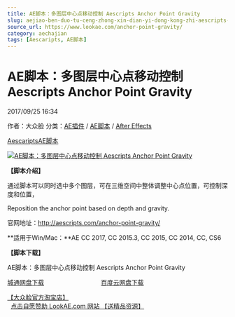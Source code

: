 ```yaml
---
title: AE脚本：多图层中心点移动控制 Aescripts Anchor Point Gravity
slug: aejiao-ben-duo-tu-ceng-zhong-xin-dian-yi-dong-kong-zhi-aescripts-anchor-point-gravity
source_url: https://www.lookae.com/anchor-point-gravity/
category: aechajian
tags: [Aescaripts, AE脚本]
---
```

# AE脚本：多图层中心点移动控制 Aescripts Anchor Point Gravity

2017/09/25 16:34

作者：大众脸
分类：[AE插件](https://www.lookae.com/after-effects/aechajian/) / [AE脚本](https://www.lookae.com/after-effects/aescripts/) / [After Effects](https://www.lookae.com/after-effects/)

[Aescaripts](https://www.lookae.com/tag/aescaripts/)[AE脚本](https://www.lookae.com/tag/ae%e8%84%9a%e6%9c%ac/)

[![AE脚本：多图层中心点移动控制 Aescripts Anchor Point Gravity](https://www.lookae.com/wp-content/uploads/2017/09/Anchor-Point-Gravity.jpg "AE脚本：多图层中心点移动控制 Aescripts Anchor Point Gravity-LookAE.com")](https://www.lookae.com/wp-content/uploads/2017/09/Anchor-Point-Gravity.jpg)

**【脚本介绍】**

通过脚本可以同时选中多个图层，可在三维空间中整体调整中心点位置，可控制深度和位置，

Reposition the anchor point based on depth and gravity.

官网地址：http://aescripts.com/anchor-point-gravity/

**适用于Win/Mac：**AE CC 2017, CC 2015.3, CC 2015, CC 2014, CC, CS6

**【脚本下载】**

AE脚本：多图层中心点移动控制 Aescripts Anchor Point Gravity

[城通网盘下载](https://www.pipipan.com/fs/680462-221755698)                                 [百度云网盘下载](https://pan.baidu.com/s/1dENxpZF)

[【大众脸官方淘宝店】](https://lookae.taobao.com/)                [点击自愿赞助 LookAE.com 网站 【送精品资源】](https://www.lookae.com/sponsor/)
